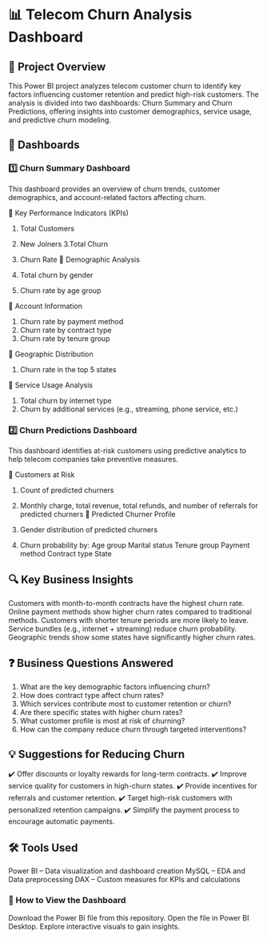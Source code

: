 # 📊 Telecom Churn Analysis Dashboard
## 📌 Project Overview
This Power BI project analyzes telecom customer churn to identify key factors influencing customer retention and predict high-risk customers. The analysis is divided into two dashboards: Churn Summary and Churn Predictions, offering insights into customer demographics, service usage, and predictive churn modeling.

## 📂 Dashboards
### 1️⃣ Churn Summary Dashboard
This dashboard provides an overview of churn trends, customer demographics, and account-related factors affecting churn.

🔹 Key Performance Indicators (KPIs)

1. Total Customers
2. New Joiners
3.Total Churn
4. Churn Rate
🔹 Demographic Analysis

1. Total churn by gender
2. Churn rate by age group
   
🔹 Account Information

1. Churn rate by payment method
2. Churn rate by contract type
3. Churn rate by tenure group

🔹 Geographic Distribution

1. Churn rate in the top 5 states

🔹 Service Usage Analysis

1. Total churn by internet type
2. Churn by additional services (e.g., streaming, phone service, etc.)

### 2️⃣ Churn Predictions Dashboard
This dashboard identifies at-risk customers using predictive analytics to help telecom companies take preventive measures.

🔹 Customers at Risk

1. Count of predicted churners
2. Monthly charge, total revenue, total refunds, and number of referrals for predicted churners
🔹 Predicted Churner Profile

1. Gender distribution of predicted churners
2. Churn probability by:
  Age group
  Marital status
  Tenure group
  Payment method
  Contract type
  State
## 🔍 Key Business Insights
Customers with month-to-month contracts have the highest churn rate.
Online payment methods show higher churn rates compared to traditional methods.
Customers with shorter tenure periods are more likely to leave.
Service bundles (e.g., internet + streaming) reduce churn probability.
Geographic trends show some states have significantly higher churn rates.
## ❓ Business Questions Answered
1. What are the key demographic factors influencing churn?
2. How does contract type affect churn rates?
3. Which services contribute most to customer retention or churn?
4. Are there specific states with higher churn rates?
5. What customer profile is most at risk of churning?
6. How can the company reduce churn through targeted interventions?
## 💡 Suggestions for Reducing Churn
✔️ Offer discounts or loyalty rewards for long-term contracts.
✔️ Improve service quality for customers in high-churn states.
✔️ Provide incentives for referrals and customer retention.
✔️ Target high-risk customers with personalized retention campaigns.
✔️ Simplify the payment process to encourage automatic payments.

## 🛠 Tools Used
Power BI – Data visualization and dashboard creation
MySQL  – EDA and Data preprocessing
DAX – Custom measures for KPIs and calculations
### 🚀 How to View the Dashboard
Download the Power BI file from this repository.
Open the file in Power BI Desktop.
Explore interactive visuals to gain insights.
